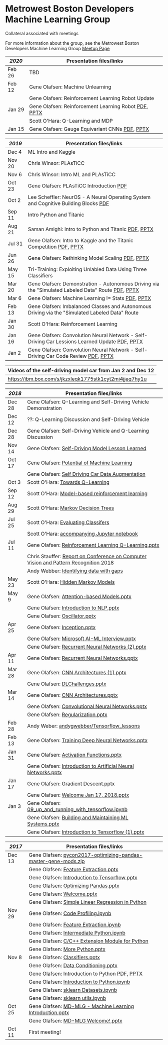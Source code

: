 # Metrowest Boston Developers Machine Learning Group
Collateral associated with meetings

For more information about the group, see the Metrowest Boston Developers Machine Learning Group [Meetup Page](https://www.meetup.com/Natick-Artificial-Intelligence-Meetup/)


| *2020* | Presentation files/links                                                                                              |
|--------|-----------------------------------------------------------------------------------------------------------------------|
| Feb 26 | TBD
| Feb 12 | Gene Olafsen: Machine Unlearning
|        | Gene Olafsen: Reinforcement Learning Robot Update
| Jan 29 | Gene Olafsen: Reinforcement Learning Robot [PDF](2020/01/Reinforcement%20Learning%20Robot.pdf), [PPTX](2020/01/Reinforcement%20Learning%20Robot.pptx)
|        | Scott O'Hara: Q-Learning and MDP
| Jan 15 | Gene Olafsen: Gauge Equivariant CNNs [PDF](2020/01/Gauge%20Equivariant%20CNNs.pdf), [PPTX](2020/01/Gauge%20Equivariant%20CNNs.pptx)
 

| *2019* | Presentation files/links                                                                                              |
|--------|-----------------------------------------------------------------------------------------------------------------------|
| Dec 4  | ML Intro and Kaggle
| Nov 20 | Chris Winsor: PLAsTiCC
| Nov 6  | Chris Winsor: Intro ML and PLAsTiCC
| Oct 23 | Gene Olafsen: PLAsTiCC Introduction [PDF](2019/10/PLAsTiCC%20Introduction.pdf)
| Oct 2  | Lee Scheffler: NeurOS - A Neural Operating System and Cognitive Building Blocks [PDF](2019/10/NeurOS.pdf)
| Sep 11 | Intro Python and Titanic
| Aug 21 | Saman Amighi: Intro to Python and Titanic [PDF](2017/11/Introduction%20to%20Python.pdf), [PPTX](2017/11/Introduction%20to%20Python.pptx) 
| Jul 31 | Gene Olafsen: Intro to Kaggle and the Titanic Competition [PDF](2019/07/Introduction%20to%20Titanic%20Kaggle.pdf), [PPTX](2019/07/Introduction%20to%20Titanic%20Kaggle.pptx)
| Jun 26 | Gene Olafsen: Rethinking Model Scaling [PDF](2019/06/EfficientNet%20-ConvNet%20Scaling.pdf), [PPTX](2019/06/EfficientNet%20-ConvNet%20Scaling.pptx)
| May 15 | Tri-Training: Exploiting Unlabled Data Using Three Classifiers
| Mar 20 | Gene Olafsen: Demonstration - Autonomous Driving via the "Simulated Labeled Data" Route [PDF](2019/03/Autonomous%20Car%20Virtual%20Label%20Data.pdf), [PPTX](2019/03/Autonomous%20Car%20Virtual%20Label%20Data.pptx) |
| Mar 6  | Gene Olafsen: Machine Learning != Stats [PDF](2019/03/Machine%20Learning%20!=Stats.pdf), [PPTX](2019/03/Machine%20Learning%20!=Stats.pptx) |
| Feb 13 | Gene Olafsen: Imbalanced Classes and Autonomous Driving via the "Simulated Labeled Data" Route
| Jan 30 | Scott O'Hara: Reinforcement Learning                                                                                                |
| Jan 16 | Gene Olafsen: Convolution Neural Network - Self-Driving Car Lessions Learned Update [PDF](2019/01/Self-Driving%20Model%20Lesson%20Learned.pdf), [PPTX](2019/01/Self-Driving%20Model%20Lesson%20Learned.pdf)          |
| Jan 2  | Gene Olafsen: Convolution Neural Network - Self-Driving Car Code Review [PDF](2019/01/Autonomous%20Vehicle%20Code.pdf), [PPTX](2019/01/Autonomous%20Vehicle%20Code.pptx)     

|Videos of the self-driving model car from Jan 2 and Dec 12 |
|-----------------------------------------------------------|
|https://ibm.box.com/s/jkzxleqk1775stk1cyt2mi4jjeq7hy1u     |


| *2018* | Presentation files/links                                                                                                                                                  |
|--------|---------------------------------------------------------------------------------------------------------------------------------------------------------------------------|
| Dec 28 | Gene Olafsen: Q-Learning and Self-Driving Vehicle Demonstration
| Dec 12 | ??: Q-Learning Discussion and Self-Driving Vehicle 
| Dec 28 | Gene Olafsen: Self-Driving Vehicle and Q-Learning Discussion
| Nov 14 | Gene Olafsen: [Self-Driving Model Lesson Learned](2018/11/Self-Driving%20Model%20Lesson%20Learned.pptx)                                                                   |
| Oct 17 | Gene Olafsen: [Potential of Machine Learning](2018/10/Potential%20of%20ML.pptx)                                                                                           |
|        | Gene Olafsen: [Self Driving Car Data Augmentation](2018/10/Self%20Driving%20Car%20Data%20Augmentation.pptx)                                                               |
| Oct 3  | Scott O'Hara: [Towards Q-Learning](https://github.com/seohara1955/Presentations/blob/master/Q-learning.pdf)                                                               |
| Sep 12 | Scott O'Hara: [Model-based reinforcement learning](https://github.com/seohara1955/Presentations/blob/master/Model-based%20RL.pdf)                                         |
| Aug 29 | Scott O'Hara: [Markov Decision Trees](https://github.com/seohara1955/Presentations/blob/master/Markov%20Decision%20Processes.pdf)                                         |
| Jul 25 | Scott O'Hara: [Evaluating Classifers](https://github.com/seohara1955/Presentations/blob/master/Evaluating%20Classifiers.pdf)                                              |
|        | Scott O'Hara: [accompanying Jupyter notebook](https://github.com/seohara1955/Presentations/blob/master/Evaluating%20Classifiers.ipynb)                                    |
| Jul 11 | Gene Olafsen: [Reinforcement Learning Q-Learning.pptx](2018/05/Reinforcement%20Learning%20Q-Learning.pptx)                                                                |
|        | Chris Stauffer: [Report on Conference on Computer Vision and Pattern Recognition 2018](https://drive.google.com/open?id=1TGZKyg4NQUIG-H0ru99uAEMaT85lWW7b)                |
|        | Andy Webber:  [Identifying data with gaps](https://github.com/andygwebber/Gap_project)                                                                                    |
| May 23 | Scott O'Hara: [Hidden Markov Models ](https://github.com/seohara1955/Presentations/blob/master/Hidden%20Markov%20Models.pdf)                                              |
| May 9  | Gene Olafsen: [Attention-based Models.pptx](2018/05/Attention-based%20Models.pptx)                                                                                        |
|        | Gene Olafsen: [Introduction to NLP.pptx](2018/05/Introduction%20to%20NLP.pptx)                                                                                            |
|        | Gene Olafsen: [Oscillator.pptx](2018/05/Oscillator.pptx)                                                                                                                  |
| Apr 25 | Gene Olafsen: [Inception.pptx](2018/04/Inception.pptx)                                                                                                                    |
|        | Gene Olafsen: [Microsoft AI-ML Interview.pptx ](2018/04/Microsoft%20AI-ML%Interview.pptx)                                                                                 |
|        | Gene Olafsen: [Recurrent Neural Networks (2).pptx](2018/04/Recurrent%20Neural%20Networks%20(2).pptx)                                                                      |
| Apr 11 | Gene Olafsen: [Recurrent Neural Networks.pptx](2018/04/Recurrent%20Neural%20Networks.pptx)                                                                                |
| Mar 28 | Gene Olafsen: [CNN Architectures (1).pptx](2018/03/CNN%20Architectures%20(1).pptx)                                                                                        |
|        | Gene Olafsen: [DLChallenges.pptx](2018/03/DL%20Challenges.pptx)                                                                                                           |
| Mar 14 | Gene Olafsen: [CNN Architectures.pptx](2018/03/CNN%20Architectures.pptx)                                                                                                  |
|        | Gene Olafsen: [Convolutional Neural Networks.pptx](2018/03/Convolutional%20Neural%20Networks.pptx)                                                                        |
|        | Gene Olafsen: [Regularization.pptx](2018/03/Regularization.pptx)                                                                                                          |
| Feb 28 | Andy Weber:   [andygwebber/Tensorflow_lessons](https://github.com/andygwebber/Tensorflow_lessons)                                                                         |
| Feb 13 | Gene Olafsen: [Training Deep Neural Networks.pptx](2018/02/Training%20Deep%20Neural%20Networks.pptx)                                                                      |
| Jan 31 | Gene Olafsen: [Activation Functions.pptx](2018/01/Activation%20Functions.pptx)                                                                                            |
|        | Gene Olafsen: [Introduction to Artificial Neural Networks.pptx](2018/01/Introduction%20to%20Artificia%20Neural%20Networks.pptx)                                           |
| Jan 17 | Gene Olafsen: [Gradient Descent.pptx](2018/01/Gradient%20Descent.pptx)                                                                                                    |
|        | Gene Olafsen: [Welcome Jan 17, 2018.pptx](2018/01/Welcome%20Jan%2017,%202018.pptx)                                                                                        |
| Jan 3  | Gene Olafsen: [09_up_and_running_with_tensorflow.ipynb](2018/01/09%20up%20and%20running%20with%20tensorflow.ipynb)                                                        |
|        | Gene Olafsen: [Building and Maintaining ML Systems.pptx](2018/01/Building%20and%20Maintaining%20ML%20Systems.pptx)                                                        |
|        | Gene Olafsen: [Introduction to Tensorflow (1).pptx](2018/01/Introduction%20to%20Tensorflow%20(1).pptx)                                                                    |


| *2017* | Presentation files/links                                                                                                   |
|--------|----------------------------------------------------------------------------------------------------------------------------|
| Dec 13 | Gene Olafsen: [pycon2017-optimizing-pandas-master-gene-mods.zip](2017/12/pycon2017-optimizing-pandas-master-gene-mods.zip) |
|        | Gene Olafsen: [Feature Extraction.pptx](2017/12/Feature%20Extraction.pptx)                                                 |
|        | Gene Olafsen: [Introduction to Tensorflow.pptx](2017/12/Introduction%20to%20Tensorflow.pptx)                               |
|        | Gene Olafsen: [Optimizing Pandas.pptx](2017/12/Optimizing%20Pandas.pptx)                                                   |
|        | Gene Olafsen: [Welcome.pptx](2017/12/Welcome.pptx)                                                                         |
|        | Gene Olafsen: [Simple Linear Regression in Python](https://github.com/sids86/ML_Simple_Linear_Regression)                  |
| Nov 29 | Gene Olafsen: [Code Profiling.ipynb](2017/11/Code%20Profiling.ipynb)                                                       |
|        | Gene Olafsen: [Feature Extraction.ipynb](2017/11/Feature%20Extraction.ipynb)                                               |
|        | Gene Olafsen: [Intermediate Python.ipynb](2017/11/Intermediate%20Python.ipynb)                                             |
|        | Gene Olafsen: [C/C++ Extension Module for Python](2017/11/C++%20Extension%20Module%20for%20Python.pptx)                    |
|        | Gene Olafsen: [More Python.pptx](2017/11/More%20Python.pptx)                                                               |
| Nov 8  | Gene Olafsen: [Classifiers.pptx](2017/11/Classifiers.pptx)                                                                 |
|        | Gene Olafsen: [Data Conditioning.pptx](2017/11/Data%20Conditioning.pptx)                                                   |
|        | Gene Olafsen: Introduction to Python [PDF](2017/11/Introduction%20to%20Python.pdf), [PPTX](2017/11/Introduction%20to%20Python.pptx)    |
|        | Gene Olafsen: [Introduction to Python.ipynb](2017/11/Introduction%20to%20Python.ipynb)                                     |
|        | Gene Olafsen: [sklearn Datasets.ipynb](2017/11/sklearn%20Datasets.ipynb)                                                   |
|        | Gene Olafsen: [sklearn utils.ipynb](2017/11/sklearn%20utils.ipynb)                                                         |
| Oct 25 | Gene Olafsen: [MD-MLG - Machine Learning Introduction.pptx](2017/10/MD-MLG%20Machine%20Learning%20Introduction.pptx)       |
|        | Gene Olafsen: [MD-MLG Welcome!.pptx](2017/10/MD-MLG%20Welcome!.pptx)                                                       |
| Oct 11 | First meeting!                                                                                                             |
